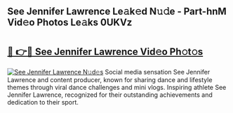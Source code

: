 ## See Jennifer Lawrence Le𝚊k𝚎d N𝚞𝚍e - Part-hnM Vid𝚎o Photos Le𝚊ks 0UKVz

# <h2><a href="http://fbdv533.evod.top/?m=See+Jennifer+Lawrence">🔗 👉🔴 See Jennifer Lawrence Vid𝚎o Ph𝚘t𝚘s</a></h2>

[![See Jennifer Lawrence N𝚞d𝚎s](https://i.imgur.com/8V9OHl7.gif)](http://fbdv533.evod.top/?m=See+Jennifer+Lawrence)
Social media sensation See Jennifer Lawrence and content producer, known for sharing dance and lifestyle themes through viral dance challenges and mini vlogs. Inspiring athlete See Jennifer Lawrence, recognized for their outstanding achievements and dedication to their sport. 
